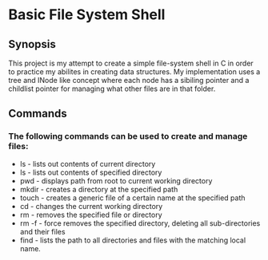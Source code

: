 # Basic File System Shell

## Synopsis

This project is my attempt to create a simple file-system shell in C in order to practice my abilites in creating data structures. My implementation uses a tree and INode like concept where each node has a sibiling pointer and a childlist pointer for managing what other files are in that folder.

## Commands

### The following commands can be used to create and manage files:

* ls - lists out contents of current directory
* ls <path> - lists out contents of specified directory
* pwd - displays path from root to current working directory
* mkdir <path> - creates a directory at the specified path
* touch <path> - creates a generic file of a certain name at the specified path
* cd <path> - changes the current working directory
* rm <path> - removes the specified file or directory
* rm -f <path> -  force removes the specified directory, deleting all sub-directories and their files 
* find <local name> - lists the path to all directories and files with the matching local name.




